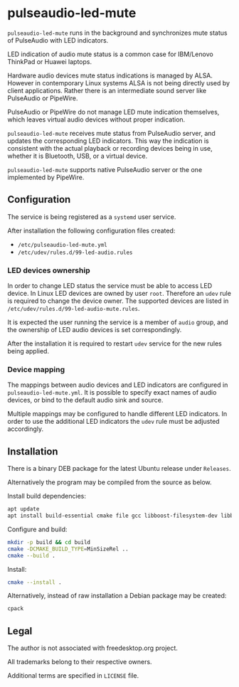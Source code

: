 # pulseaudio-led-mute

`pulseaudio-led-mute` runs in the background and synchronizes mute status of PulseAudio with LED indicators.

LED indication of audio mute status is a common case for IBM/Lenovo ThinkPad or Huawei laptops.

Hardware audio devices mute status indications is managed by ALSA. However in contemporary Linux systems ALSA is not being directly used by client applications. Rather there is an intermediate sound server like PulseAudio or PipeWire.

PulseAudio or PipeWire do not manage LED mute indication themselves, which leaves virtual audio devices without proper indication.

`pulseaudio-led-mute` receives mute status from PulseAudio server, and updates the corresponding LED indicators. This way the indication is consistent with the actual playback or recording devices being in use, whether it is Bluetooth, USB, or a virtual device.

`pulseaudio-led-mute` supports native PulseAudio server or the one implemented by PipeWire.

## Configuration

The service is being registered as a `systemd` user service.

After installation the following configuration files created:

- `/etc/pulseaudio-led-mute.yml`
- `/etc/udev/rules.d/99-led-audio.rules`

### LED devices ownership

In order to change LED status the service must be able to access LED device. In Linux LED devices are owned by user `root`. Therefore an `udev` rule is required to change the device owner. The supported devices are listed in `/etc/udev/rules.d/99-led-audio-mute.rules`.

It is expected the user running the service is a member of `audio` group, and the ownership of LED audio devices is set correspondingly.

After the installation it is required to restart `udev` service for the new rules being applied.

### Device mapping

The mappings between audio devices and LED indicators are configured in `pulseaudio-led-mute.yml`.
It is possible to specify exact names of audio devices, or bind to the default audio sink and source.

Multiple mappings may be configured to handle different LED indicators. In order to use the additional LED indicators the `udev` rule must be adjusted accordingly.

## Installation

There is a binary DEB package for the latest Ubuntu release under `Releases`.

Alternatively the program may be compiled from the source as below.

Install build dependencies:

```sh
apt update
apt install build-essential cmake file gcc libboost-filesystem-dev libboost-program-options-dev libboost-system-dev libpulse-dev libyaml-cpp-dev scdoc
```

Configure and build:

```sh
mkdir -p build && cd build
cmake -DCMAKE_BUILD_TYPE=MinSizeRel ..
cmake --build .
```

Install:

```sh
cmake --install .
```

Alternatively, instead of raw installation a Debian package may be created:

```sh
cpack
```

## Legal

The author is not associated with freedesktop.org project.

All trademarks belong to their respective owners.

Additional terms are specified in `LICENSE` file.

